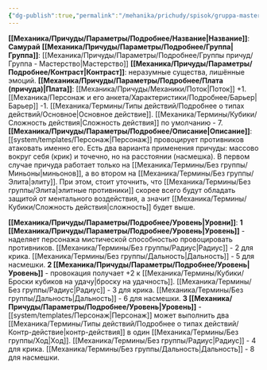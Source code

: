 ```yaml
---
{"dg-publish":true,"permalink":"/mehanika/prichudy/spisok/gruppa-masterstvo/samuraj/"}
---
```


**[[Механика/Причуды/Параметры/Подробнее/Название\|Название]]**: **Самурай**
**[[Механика/Причуды/Параметры/Подробнее/Группа\|Группа]]**: [[Механика/Причуды/Параметры/Подробнее/Группы причуд/Группа - Мастерство\|Мастерство]] 
**[[Механика/Причуды/Параметры/Подробнее/Контраст\|Контраст]]**: неразумные существа, лишённые эмоций.
**[[Механика/Причуды/Параметры/Подробнее/Плата (причуда)\|Плата]]**: [[Механика/Причуды/Механики/Поток\|Поток]] +1. [[Механика/Персонаж и его анкета/Характеристики/Подробнее/Барьер\|Барьер]] -1. [[Механика/Термины/Типы действий/Подробнее о типах действий/Основное\|Основное действие]]. [[Механика/Термины/Кубики/Сложность действия\|Сложность действия]] по умолчанию - 7. 
**[[Механика/Причуды/Параметры/Подробнее/Описание\|Описание]]**: [[system/templates/Персонаж\|Персонаж]] провоцирует противников атаковать именно его. Есть два варианта применения причуды: массово вокруг себя (крик) и точечно, но на расстоянии (насмешка). В первом случае причуда работает только на [[Механика/Термины/Без группы/Миньоны\|миньонов]], а во втором на [[Механика/Термины/Без группы/Элита\|элиту]]. При этом, стоит уточнить, что [[Механика/Термины/Без группы/Элита\|элитные противники]] скорее всего будут обладать защитой от ментального воздействия, а значит [[Механика/Термины/Кубики/Сложность действия\|сложность]] будет выше. 

**[[Механика/Причуды/Параметры/Подробнее/Уровень\|Уровни]]**:
**1 [[Механика/Причуды/Параметры/Подробнее/Уровень\|Уровень]]** - наделяет персонажа мистической способностью провоцировать противников. [[Механика/Термины/Без группы/Радиус\|Радиус]] - 2 для крика. [[Механика/Термины/Без группы/Дальность\|Дальность]] - 5 для насмешки. 
**2 [[Механика/Причуды/Параметры/Подробнее/Уровень\|Уровень]]** - провокация получает +2 к [[Механика/Термины/Кубики/Броски кубиков на удачу\|броску на удачность]]. [[Механика/Термины/Без группы/Радиус\|Радиус]] - 3 для крика. [[Механика/Термины/Без группы/Дальность\|Дальность]] - 6 для насмешки. 
**3 [[Механика/Причуды/Параметры/Подробнее/Уровень\|Уровень]]** - [[system/templates/Персонаж\|Персонаж]] может выполнить два [[Механика/Термины/Типы действий/Подробнее о типах действий/Контр-действие\|контр-действия]] в один [[Механика/Термины/Без группы/Ход\|Ход]]. [[Механика/Термины/Без группы/Радиус\|Радиус]] - 4 для крика. [[Механика/Термины/Без группы/Дальность\|Дальность]] - 8 для насмешки. 